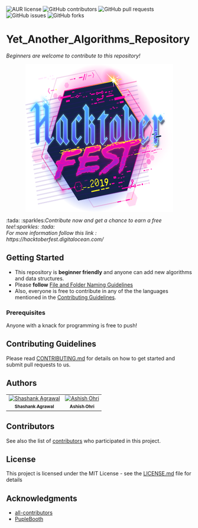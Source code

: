 ![AUR license](https://img.shields.io/aur/license/pac)
![GitHub contributors](https://img.shields.io/github/contributors/AshishOhri/Yet_Another_Algorithms_Repository)
![GitHub pull requests](https://img.shields.io/github/issues-pr/AshishOhri/Yet_Another_Algorithms_Repository)
![GitHub issues](https://img.shields.io/github/issues/AshishOhri/Yet_Another_Algorithms_Repository)
![GitHub forks](https://img.shields.io/github/forks/AshishOhri/Yet_Another_Algorithms_Repository?style=social)
# Yet_Another_Algorithms_Repository
<i>Beginners are welcome to contribute to this repository!</i>
<p align="center">
 <a href="https://hacktoberfest.digitalocean.com/">
<img src='images/hacktoberfest-img.svg' width="400" height="400" align="center">
  </a>
</p>
:tada: :sparkles:<i>Contribute now and get a chance to earn a free tee!:sparkles: :tada:<br>
For more information follow this link : https://hacktoberfest.digitalocean.com/</i>

## Getting Started

* This repository is **beginner friendly** and anyone can add new algorithms and data structures. 
* Please **follow** [File and Folder Naming Guidelines](https://github.com/AshishOhri/Yet_Another_Algorithms_Repository/blob/master/CONTRIBUTING.md#File-and-Folder-Naming-Guidelines)
* Also, everyone is free to contribute in any of the the languages mentioned in the <a href="https://github.com/AshishOhri/Yet_Another_Algorithms_Repository/blob/master/CONTRIBUTING.md">Contributing Guidelines</a>.

### Prerequisites

Anyone with a knack for programming is free to push!


## Contributing Guidelines

Please read [CONTRIBUTING.md](https://github.com/AshishOhri/Yet_Another_Algorithms_Repository/blob/master/CONTRIBUTING.md) for details on how to get started and submit pull requests to us.


## Authors

<table>
  <tr>
    <td align="center"><a href="https://github.com/iam-Shashank"><img src="https://avatars0.githubusercontent.com/u/34963991?s=460&v=4" width="100px;" alt="Shashank Agrawal"/><br /><sub><b>Shashank Agrawal</b></sub></a></td>
    <td align="center"><a href="https://github.com/AshishOhri"><img src="https://avatars1.githubusercontent.com/u/44030156?s=460&v=4" width="100px;" alt="Ashish Ohri"/><br /><sub><b>Ashish Ohri</b></sub></a></td>
  </tr>
 </table>

## Contributors

See also the list of [contributors](https://github.com/AshishOhri/Yet_Another_Algorithms_Repository/graphs/contributors) who participated in this project.

## License

This project is licensed under the MIT License - see the [LICENSE.md](LICENSE.md) file for details

## Acknowledgments

* <a href="https://github.com/all-contributors">all-contributors</a>
* <a href="https://gist.github.com/PurpleBooth/109311bb0361f32d87a2">PupleBooth</a>
